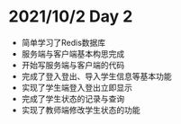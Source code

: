 # 2021/10/2 Day 2

- 简单学习了Redis数据库
- 服务端与客户端基本构思完成
- 开始写服务端与客户端的代码
- 完成了登入登出、导入学生信息等基本功能
- 实现了学生端登入登出立即显示
- 完成了学生状态的记录与查询
- 实现了教师端修改学生状态的功能

